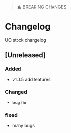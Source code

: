 > ⚠️  BREAKING CHANGES

# Changelog
 UO stock changelog

## [Unreleased]

### Added

- v1.0.5 add features


### Changed

- bug fix

### fixed

- many bugs